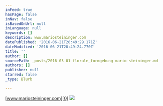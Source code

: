 ```yaml
---
inFeed: true
hasPage: false
inNav: false
isBasedOnUrl: null
inLanguage: null
keywords: []
description: www.mariosteininger.com
datePublished: '2016-06-21T20:49:29.171Z'
dateModified: '2016-06-21T20:49:24.770Z'
title: ''
author: []
sourcePath: _posts/2016-03-01-florale_formgebung-mario-steininger.md
authors: []
publisher: null
starred: false
_type: Blurb

---
```

[www.mariosteininger.com][0]
![](https://the-grid-user-content.s3-us-west-2.amazonaws.com/7fb94107-0fc2-4c24-9dea-9723dca3b6d8.jpg)

[0]: http://www.mariosteininger.com/
